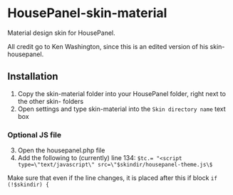 # HousePanel-skin-material
Material design skin for HousePanel.

All credit go to Ken Washington, since this is an edited version of his skin-housepanel.

## Installation
1. Copy the skin-material folder into your HousePanel folder, right next to the other skin- folders
2. Open settings and type skin-material into the `Skin directory name` text box

### Optional JS file
3. Open the housepanel.php file
4. Add the following to (currently) line 134: `$tc.= "<script type=\"text/javascript\" src=\"$skindir/housepanel-theme.js\$`

Make sure that even if the line changes, it is placed after this if block `if (!$skindir) {`